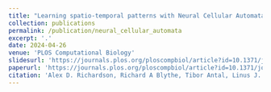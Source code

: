 ```yaml
---
title: "Learning spatio-temporal patterns with Neural Cellular Automata"
collection: publications
permalink: /publication/neural_cellular_automata
excerpt: '.'
date: 2024-04-26
venue: 'PLOS Computational Biology'
slidesurl: 'https://journals.plos.org/ploscompbiol/article?id=10.1371/journal.pcbi.1011589'
paperurl: 'https://journals.plos.org/ploscompbiol/article?id=10.1371/journal.pcbi.1011589'
citation: 'Alex D. Richardson, Richard A Blythe, Tibor Antal, Linus J. Schumacher. &quot;Learning spatio-temporal patterns with Neural Cellular Automata.&quot; <i>PLOS Computational Biology</i>.'
---
```

